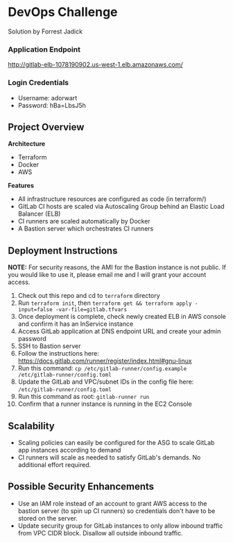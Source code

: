 # DevOps Challenge
Solution by Forrest Jadick

### Application Endpoint
http://gitlab-elb-1078190902.us-west-1.elb.amazonaws.com/

### Login Credentials
- Username: adorwart
- Password: hBa=LbsJ5h

## Project Overview

**Architecture**
- Terraform
- Docker
- AWS

**Features**
- All infrastructure resources are configured as code (in terraform/)
- GitLab CI hosts are scaled via Autoscaling Group behind an Elastic Load Balancer (ELB)
- CI runners are scaled automatically by Docker
- A Bastion server which orchestrates CI runners

## Deployment Instructions

**NOTE:** For security reasons, the AMI for the Bastion instance is not public. If you would like to use it, please email me and I will grant your account access.

1. Check out this repo and cd to `terraform` directory
2. Run `terraform init`, then `terraform get && terraform apply -input=false -var-file=gitlab.tfvars`
3. Once deployment is complete, check newly created ELB in AWS console and confirm it has an InService instance
4. Access GitLab application at DNS endpoint URL and create your admin password
5. SSH to Bastion server
6. Follow the instructions here: https://docs.gitlab.com/runner/register/index.html#gnu-linux
7. Run this command: `cp /etc/gitlab-runner/config.example /etc/gitlab-runner/config.toml`
8. Update the GitLab and VPC/subnet IDs in the config file here: `/etc/gitlab-runner/config.toml`
9. Run this command as root: `gitlab-runner run`
10. Confirm that a runner instance is running in the EC2 Console

## Scalability

- Scaling policies can easily be configured for the ASG to scale GitLab app instances according to demand
- CI runners will scale as needed to satisfy GitLab's demands. No additional effort required.

## Possible Security Enhancements

- Use an IAM role instead of an account to grant AWS access to the bastion server (to spin up CI runners) so credentials don't have to be stored on the server.
- Update security group for GitLab instances to only allow inbound traffic from VPC CIDR block. Disallow all outside inbound traffic.
